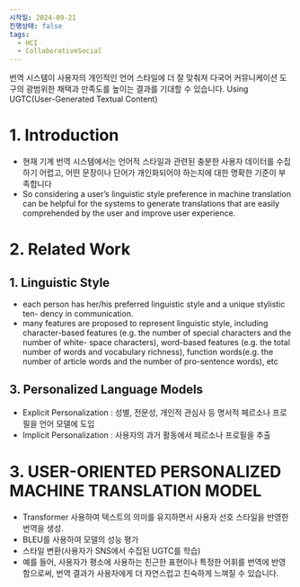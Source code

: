 ```yaml
---
시작일: 2024-09-21
진행상태: false
tags:
  - HCI
  - CollaborativeSocial
---
```

번역 시스템이 사용자의 개인적인 언어 스타일에 더 잘 맞춰져 다국어 커뮤니케이션 도구의 광범위한 채택과 만족도를 높이는 결과를 기대할 수 있습니다. Using UGTC(User-Generated Textual Content)

# 1. Introduction

- 현재 기계 번역 시스템에서는 언어적 스타일과 관련된 충분한 사용자 데이터를 수집하기 어렵고, 어떤 문장이나 단어가 개인화되어야 하는지에 대한 명확한 기준이 부족합니다
- So considering a user’s linguistic style preference in machine translation can be helpful for the systems to generate translations that are easily comprehended by the user and improve user experience.

# 2. Related Work

## 1. Linguistic Style

- each person has her/his preferred linguistic style and a unique stylistic ten- dency in communication.
- many features are proposed to represent linguistic style, including character-based features (e.g. the number of special characters and the number of white- space characters), word-based features (e.g. the total number of words and vocabulary richness), function words(e.g. the number of article words and the number of pro-sentence words), etc

## 3. Personalized Language Models

- Explicit Personalization : 성별, 전문성, 개인적 관심사 등 명서적 페르소나 프로필을 언어 모델에 도입
- Implicit Personalization : 사용자의 과거 활동에서 페르소나 프로필을 추출

# 3. USER-ORIENTED PERSONALIZED MACHINE TRANSLATION MODEL

- Transformer 사용하여 텍스트의 의미를 유지하면서 사용자 선호 스타일을 반영한 번역을 생성.
- BLEU를 사용하여 모델의 성능 평가
- 스타일 변환(사용자가 SNS에서 수집된 UGTC를 학습)
- 예를 들어, 사용자가 평소에 사용하는 친근한 표현이나 특정한 어휘를 번역에 반영함으로써, 번역 결과가 사용자에게 더 자연스럽고 친숙하게 느껴질 수 있습니다.
